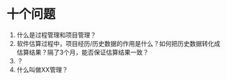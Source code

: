 # 十个问题

1. 什么是过程管理和项目管理？
2. 软件估算过程中，项目经历/历史数据的作用是什么？如何把历史数据转化成估算结果？隔了3个月，能否保证估算结果一致？
3. ？
4. 什么叫做XX管理？


